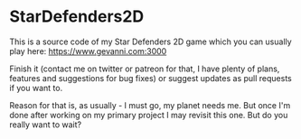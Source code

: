 # StarDefenders2D
This is a source code of my Star Defenders 2D game which you can usually play here: https://www.gevanni.com:3000

Finish it (contact me on twitter or patreon for that, I have plenty of plans, features and suggestions for bug fixes) or suggest updates as pull requests if you want to. 

Reason for that is, as usually - I must go, my planet needs me. But once I'm done after working on my primary project I may revisit this one. But do you really want to wait?

